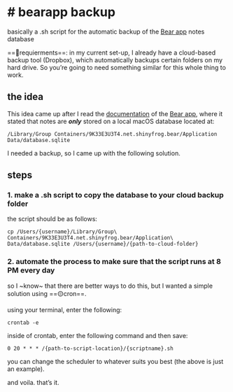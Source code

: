 # **# bearapp backup**
basically a .sh script for the automatic backup of the  [Bear app](https://bear.app) notes database

==🔵requierments==: in my current set-up, I already have a cloud-based backup tool (Dropbox), which automatically backups certain folders on my hard drive. So you’re going to need something similar for this whole thing to work.

## the idea
This idea came up after I read the [documentation](https://bear.app/faq/where-are-bears-notes-located/) of the [Bear app](https://bear.app), where it stated that notes are ***only*** stored on a local macOS database located at: 

`/Library/Group Containers/9K33E3U3T4.net.shinyfrog.bear/Application Data/database.sqlite`

I needed a backup, so I came up with the following solution.

## steps

### 1. make a .sh script to copy the database to your cloud backup folder

the script should be as follows:

```
cp /Users/{username}/Library/Group\ Containers/9K33E3U3T4.net.shinyfrog.bear/Application\ Data/database.sqlite /Users/{username}/{path-to-cloud-folder}

```

### 2. automate the process to make sure that the script runs at 8 PM every day

so I ~know~ that there are better ways to do this, but I wanted a simple solution using ==🟡cron==. 

using your terminal, enter the following:

`crontab -e`

inside of crontab, enter the following command and then save:

```
0 20 * * * /{path-to-script-location}/{scriptname}.sh
```

you can change the scheduler to whatever suits you best (the above is just an example).

and voila. that’s it.
